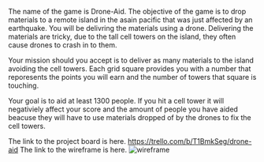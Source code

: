 The name of the game is Drone-Aid.
The objective of the game is to drop materials to a remote island in the asain pacific that was just affected by an earthquake. You will be delivring the materials using a drone. Delivering the materials are tricky, due to the tall cell towers on the island, they often cause drones to crash in to them. 

Your mission should you accept is to deliver as many materials to the island avoiding the cell towers. Each grid square provides you with a number that reporesents the points you will earn and the number of towers that square is touching. 

Your goal is to aid at least 1300 people. If you hit a cell tower it will negativiely affect your score and the amount of people you have aided beacuse they will have to use materials dropped of by the drones to fix the cell towers. 


The link to the project board is here. https://trello.com/b/T1BmkSeg/drone-aid 
The link to the wireframe is here. ![wireframe](WIREFRAME.png)
 
